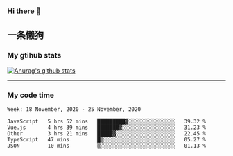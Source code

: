 ### Hi there 👋

## 一条懒狗
<!--
**kiss-me-quickly/kiss-me-quickly** is a ✨ _special_ ✨ repository because its `README.md` (this file) appears on your GitHub profile.

Here are some ideas to get you started:

- 🔭 I’m currently working on ...
- 🌱 I’m currently learning ...
- 👯 I’m looking to collaborate on ...
- 🤔 I’m looking for help with ...
- 💬 Ask me about ...
- 📫 How to reach me: ...
- 😄 Pronouns: ...
- ⚡ Fun fact: ...
-->


### My gtihub stats

[![Anurag's github stats](https://github-readme-stats.vercel.app/api?username=kiss-me-quickly)](https://github.com/anuraghazra/github-readme-stats)

***

### My code time

<!--START_SECTION:waka-->
```text
Week: 18 November, 2020 - 25 November, 2020

JavaScript   5 hrs 52 mins   █████████▓░░░░░░░░░░░░░░░   39.32 % 
Vue.js       4 hrs 39 mins   ███████▓░░░░░░░░░░░░░░░░░   31.23 % 
Other        3 hrs 21 mins   █████▓░░░░░░░░░░░░░░░░░░░   22.45 % 
TypeScript   47 mins         █▒░░░░░░░░░░░░░░░░░░░░░░░   05.27 % 
JSON         10 mins         ▒░░░░░░░░░░░░░░░░░░░░░░░░   01.13 % 
```
<!--END_SECTION:waka-->
